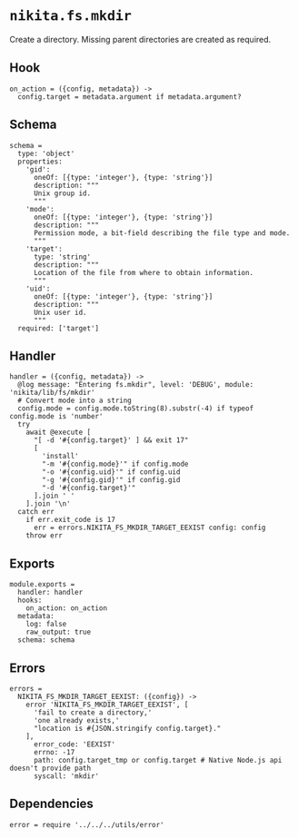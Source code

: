 
# `nikita.fs.mkdir`

Create a directory. Missing parent directories are created as required.

## Hook

    on_action = ({config, metadata}) ->
      config.target = metadata.argument if metadata.argument?

## Schema

    schema =
      type: 'object'
      properties:
        'gid':
          oneOf: [{type: 'integer'}, {type: 'string'}]
          description: """
          Unix group id.
          """
        'mode':
          oneOf: [{type: 'integer'}, {type: 'string'}]
          description: """
          Permission mode, a bit-field describing the file type and mode.
          """
        'target':
          type: 'string'
          description: """
          Location of the file from where to obtain information.
          """
        'uid':
          oneOf: [{type: 'integer'}, {type: 'string'}]
          description: """
          Unix user id.
          """
      required: ['target']

## Handler

    handler = ({config, metadata}) ->
      @log message: "Entering fs.mkdir", level: 'DEBUG', module: 'nikita/lib/fs/mkdir'
      # Convert mode into a string
      config.mode = config.mode.toString(8).substr(-4) if typeof config.mode is 'number'
      try
        await @execute [
          "[ -d '#{config.target}' ] && exit 17"
          [
            'install'
            "-m '#{config.mode}'" if config.mode
            "-o '#{config.uid}'" if config.uid
            "-g '#{config.gid}'" if config.gid
            "-d '#{config.target}'"
          ].join ' '
        ].join '\n'
      catch err
        if err.exit_code is 17
          err = errors.NIKITA_FS_MKDIR_TARGET_EEXIST config: config
        throw err

## Exports

    module.exports =
      handler: handler
      hooks:
        on_action: on_action
      metadata:
        log: false
        raw_output: true
      schema: schema

## Errors

    errors =
      NIKITA_FS_MKDIR_TARGET_EEXIST: ({config}) ->
        error 'NIKITA_FS_MKDIR_TARGET_EEXIST', [
          'fail to create a directory,'
          'one already exists,'
          "location is #{JSON.stringify config.target}."
        ],
          error_code: 'EEXIST'
          errno: -17
          path: config.target_tmp or config.target # Native Node.js api doesn't provide path
          syscall: 'mkdir'

## Dependencies

    error = require '../../../utils/error'
